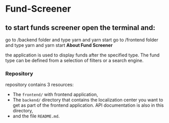 # Fund-Screener

## to start funds screener open the terminal and:

go to  /backend folder and type yarn and yarn start
go to /frontend folder and type yarn and yarn start
**About Fund Screener**

the application is used to display funds after the specified type. The fund type can be defined from a selection of filters or a search engine.
### Repository

repository contains 3 resources:
- The `frontend/` with frontend application,
- The `backend/` directory that contains the localization center you want to get as part of the frontend application. API documentation is also in this directory,
- and the file `README.md`.

